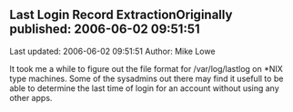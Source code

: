 ## Last Login Record ExtractionOriginally published: 2006-06-02 09:51:51 
Last updated: 2006-06-02 09:51:51 
Author: Mike Lowe 
 
It took me a while to figure out the file format for /var/log/lastlog on *NIX type machines.  Some of the sysadmins out there may find it usefull to be able to determine the last time of login for an account without using any other apps.